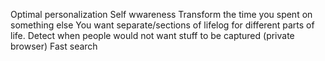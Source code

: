 Optimal personalization
Self wwareness
Transform the time you spent on something else
You want separate/sections of lifelog for different parts of life.
Detect when people would not want stuff to be captured (private browser)
Fast search
